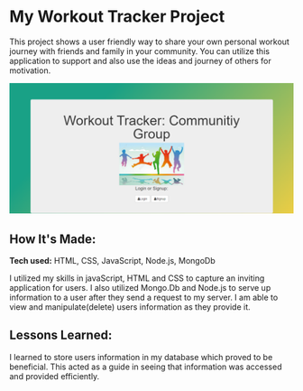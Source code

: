 # My Workout Tracker Project
This project shows a user friendly way to share your own  personal workout journey with friends and family in your community. You can utilize this application to support and also use the ideas and journey of others for motivation.

![alt tag](readme.PNG)

## How It's Made:

**Tech used:** HTML, CSS, JavaScript, Node.js, MongoDb

I utilized my skills in javaScript, HTML and CSS to capture an inviting application for users. I also utilized Mongo.Db and Node.js to serve up information to a user after they send a request to my server. I am able to view and manipulate(delete) users information as they provide it.

## Lessons Learned:
I learned to store users information in my database which proved to be beneficial. This acted as a guide in seeing that information was accessed and provided efficiently.